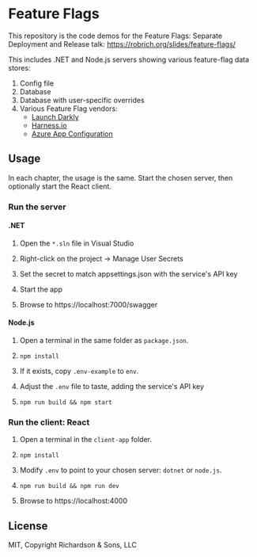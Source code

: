 Feature Flags
=============

This repository is the code demos for the Feature Flags: Separate Deployment and Release talk: https://robrich.org/slides/feature-flags/

This includes .NET and Node.js servers showing various feature-flag data stores:

1. Config file
2. Database
3. Database with user-specific overrides
4. Various Feature Flag vendors:
   - [Launch Darkly](https://launchdarkly.com/)
   - [Harness.io](https://www.harness.io/)
   - [Azure App Configuration](https://learn.microsoft.com/en-us/azure/azure-app-configuration/manage-feature-flags)

Usage
-----

In each chapter, the usage is the same.  Start the chosen server, then optionally start the React client.


### Run the server

#### .NET

1. Open the `*.sln` file in Visual Studio

2. Right-click on the project -> Manage User Secrets

3. Set the secret to match appsettings.json with the service's API key

4. Start the app

5. Browse to https://localhost:7000/swagger


#### Node.js

1. Open a terminal in the same folder as `package.json`.

2. `npm install`

3. If it exists, copy `.env-example` to `env`.

4. Adjust the `.env` file to taste, adding the service's API key

5. `npm run build && npm start`


### Run the client: React

1. Open a terminal in the `client-app` folder.

2. `npm install`

3. Modify `.env` to point to your chosen server: `dotnet` or `node.js`.

4. `npm run build && npm run dev`

5. Browse to https://localhost:4000


License
-------

MIT, Copyright Richardson & Sons, LLC
